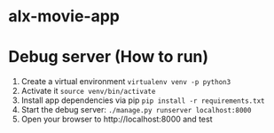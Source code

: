 # alx-movie-app

# Debug server (How to run)
1. Create a virtual environment `virtualenv venv -p python3`
2. Activate it `source venv/bin/activate`
3. Install app dependencies via pip `pip install -r requirements.txt`
4. Start the debug server: `./manage.py runserver localhost:8000`
5. Open your browser to http://localhost:8000 and test
